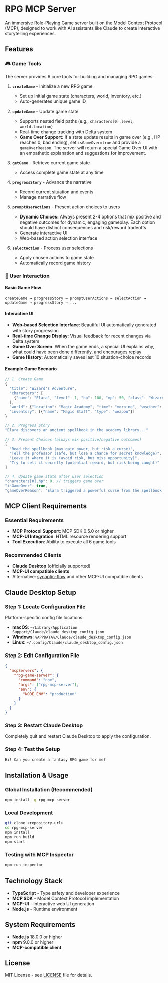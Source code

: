# RPG MCP Server

An immersive Role-Playing Game server built on the Model Context Protocol (MCP), designed to work with AI assistants like Claude to create interactive storytelling experiences.

## Features

### 🎮 Game Tools

The server provides 6 core tools for building and managing RPG games:

1. **`createGame`** - Initialize a new RPG game
   - Set up initial game state (characters, world, inventory, etc.)
   - Auto-generates unique game ID

2. **`updateGame`** - Update game state
   - Supports nested field paths (e.g., `characters[0].level`, `world.location`)
   - Real-time change tracking with Delta system
   - **Game Over Support:** If a state update results in game over (e.g., HP reaches 0, bad ending), set `isGameOver=true` and provide a `gameOverReason`. The server will return a special Game Over UI with an empathetic explanation and suggestions for improvement.

3. **`getGame`** - Retrieve current game state
   - Access complete game state at any time

4. **`progressStory`** - Advance the narrative
   - Record current situation and events
   - Manage narrative flow

5. **`promptUserActions`** - Present action choices to users
   - **Dynamic Choices:** Always present 2-4 options that mix positive and negative outcomes for dynamic, engaging gameplay. Each option should have distinct consequences and risk/reward tradeoffs.
   - Generate interactive UI
   - Web-based action selection interface

6. **`selectAction`** - Process user selections
   - Apply chosen actions to game state
   - Automatically record game history

### 🎯 User Interaction

#### Basic Game Flow

```text
createGame → progressStory → promptUserActions → selectAction → updateGame → progressStory → ...
```

#### Interactive UI

- **Web-based Selection Interface**: Beautiful UI automatically generated with story progression
- **Real-time Change Display**: Visual feedback for recent changes via Delta system
- **Game Over Screen**: When the game ends, a special UI explains why, what could have been done differently, and encourages replay
- **Game History**: Automatically saves last 10 situation-choice records

#### Example Game Scenario

```typescript
// 1. Create Game
{
  "title": "Wizard's Adventure",
  "characters": [
    {"name": "Elara", "level": 1, "hp": 100, "mp": 50, "class": "Wizard"}
  ],
  "world": {"location": "Magic Academy", "time": "morning", "weather": "sunny"},
  "inventory": [{"name": "Magic Staff", "type": "weapon"}]
}

// 2. Progress Story
"Elara discovers an ancient spellbook in the academy library..."

// 3. Present Choices (always mix positive/negative outcomes)
[
  "Read the spellbook (may gain power, but risk a curse)",
  "Tell the professor (safe, but lose a chance for secret knowledge)",
  "Leave it where it is (avoid risk, but miss opportunity)",
  "Try to sell it secretly (potential reward, but risk being caught)"
]

// 4. Update game state after user selection
"characters[0].hp": 0, // triggers game over
"isGameOver": true,
"gameOverReason": "Elara triggered a powerful curse from the spellbook and lost all HP. If you had chosen to consult the professor or left the book alone, you might have avoided this fate."
```

## MCP Client Requirements

### Essential Requirements

- **MCP Protocol Support**: MCP SDK 0.5.0 or higher
- **MCP-UI Integration**: HTML resource rendering support
- **Tool Execution**: Ability to execute all 6 game tools

### Recommended Clients

- **Claude Desktop** (officially supported)
- **MCP-UI compatible clients**
- Alternative: [synaptic-flow](https://github.com/idosal/mcp-ui) and other MCP-UI compatible clients

## Claude Desktop Setup

### Step 1: Locate Configuration File

Platform-specific config file locations:

- **macOS**: `~/Library/Application Support/Claude/claude_desktop_config.json`
- **Windows**: `%APPDATA%/Claude/claude_desktop_config.json`  
- **Linux**: `~/.config/Claude/claude_desktop_config.json`

### Step 2: Edit Configuration File

```json
{
  "mcpServers": {
    "rpg-game-server": {
      "command": "npx",
      "args": ["rpg-mcp-server"],
      "env": {
        "NODE_ENV": "production"
      }
    }
  }
}
```

### Step 3: Restart Claude Desktop

Completely quit and restart Claude Desktop to apply the configuration.

### Step 4: Test the Setup

```text
Hi! Can you create a fantasy RPG game for me?
```

## Installation & Usage

### Global Installation (Recommended)

```bash
npm install -g rpg-mcp-server
```

### Local Development

```bash
git clone <repository-url>
cd rpg-mcp-server
npm install
npm run build
npm start
```

### Testing with MCP Inspector

```bash
npm run inspector
```

## Technology Stack

- **TypeScript** - Type safety and developer experience
- **MCP SDK** - Model Context Protocol implementation
- **MCP-UI** - Interactive web UI generation
- **Node.js** - Runtime environment

## System Requirements

- **Node.js** 18.0.0 or higher
- **npm** 9.0.0 or higher
- **MCP-compatible client**

## License

MIT License - see [LICENSE](LICENSE) file for details.


